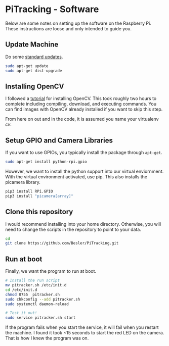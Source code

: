 # PiTracking - Software
Below are some notes on setting up the software on the Raspberry Pi.
These instructions are loose and only intended to guide you.

## Update Machine
Do some [standard updates](https://www.raspberrypi.org/documentation/raspbian/updating.md).
```bash
sudo apt-get update
sudo apt-get dist-upgrade
```

## Installing OpenCV
I followed a [tutorial](https://www.pyimagesearch.com/2017/10/09/optimizing-opencv-on-the-raspberry-pi/)
for installing OpenCV. This took roughly two hours to complete including compiling, download, and executing commands.
You can find images with OpenCV already installed if you want to skip this step.

From here on out and in the code, it is assumed you name your virtualenv _cv_.

## Setup GPIO and Camera Libraries
If you want to use GPIOs, you typically install the package through `apt-get`.
```bash
sudo apt-get install python-rpi.gpio
```

However, we want to install the python support into our virtual enviornment. With the
virtual environment activated, use pip. This also installs the picamera library.
```bash
pip3 install RPi.GPIO
pip3 install "picamera[array]"
```

## Clone this repository
I would recommend installing into your home directory. Otherwise, you will need to change
the scripts in the repository to point to your data.
```bash
cd
git clone https://github.com/Besler/PiTracking.git
```

## Run at boot
Finally, we want the program to run at boot.
```bash
# Install the run script
mv pitracker.sh /etc/init.d
cd /etc/init.d
chmod 0755  pitracker.sh
sudo chkconfig --add pitracker.sh
sudo systemctl daemon-reload

# Test it out!
sudo service pitracker.sh start
```
If the program fails when you start the service, it will fail when you restart the machine.
I found it took ~15 seconds to start the red LED on the camera. That is how I knew the program was on.
